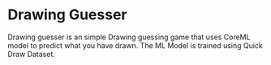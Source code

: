 # Drawing Guesser

Drawing guesser is an simple Drawing guessing game that uses CoreML model to predict what you have drawn. The ML Model is trained using Quick Draw Dataset.
